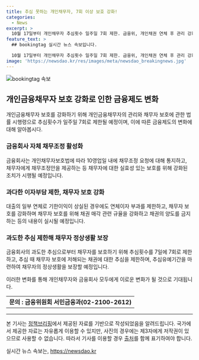 ```yaml
---
title: 추심 못하는 개인채무자, 7회 이상 보호 강화!
categories:
  - News
excerpt: >
  10월 17일부터 개인채무자 추심횟수 일주일 7회 제한. 금융위, 개인채권 연체 후 관리 강화. 금융회사 채무조정 강화, 채권 매각규제, 추심제한 등 포함. 추심횟수 7회로 제한, 재난 등으로 추심유예 가능. 채권매각규제, 채무자 보호 강화. 채무자 정상생활 보장 위한 추심제한. 금융위, 채무자 권익 보호, 회수가치 제고 기대.
feature_text: >
  ## bookingtag 실시간 뉴스 속보입니다.

  10월 17일부터 개인채무자 추심횟수 일주일 7회 제한. 금융위, 개인채권 연체 후 관리 강화. 금융회사 채무조정 강화, 채권 매각규제, 추심제한 등 포함. 추심횟수 7회로 제한, 재난 등으로 추심유예 가능. 채권매각규제, 채무자 보호 강화. 채무자 정상생활 보장 위한 추심제한. 금융위, 채무자 권익 보호, 회수가치 제고 기대.
image: 'https://newsdao.kr/res/images/meta/newsdao_breakingnews.jpg'
---
```


<p><img src="https://newsdao.kr/res/images/meta/newsdao_breakingnews.jpg" alt="bookingtag 속보" /></p>

<h2 data-ke-size="size26">개인금융채무자 보호 강화로 인한 금융제도 변화</h2>

<p data-ke-size="size16">개인금융채무자 보호를 강화하기 위해 개인금융채무자의 관리와 채무자 보호에 관한 법률 시행령으로 추심횟수가 일주일 7회로 제한될 예정이며, 이에 따른 금융제도의 변화에 대해 알아봅시다.</p>

<h3>금융회사 자체 채무조정 활성화</h3>

<p data-ke-size="size16">금융회사는 개인채무자보호법에 따라 10영업일 내에 채무조정 요청에 대해 통지하고, 채무자에게 채무조정안을 제공하는 등 채무자에 대한 실효성 있는 보호를 위해 강화된 조치가 시행될 예정입니다.</p>

<h3>과다한 이자부담 제한, 채무자 보호 강화</h3>

<p data-ke-size="size16">대출의 일부 연체로 기한이익이 상실된 경우에도 연체이자 부과를 제한하고, 채무자 보호를 강화하며 채무자 보호를 위해 채권 매각 관련 규율을 강화하고 채권의 양도를 금지하는 등의 내용이 실시될 예정입니다.</p>

<h3>과도한 추심 제한해 채무자 정상생활 보장</h3>

<p data-ke-size="size16">금융회사의 과도한 추심으로부터 채무자를 보호하기 위해 추심횟수를 7일에 7회로 제한하고, 추심 때 채무자 보호에 저해되는 채권에 대한 추심을 제한하며, 추심유예기간을 마련하여 채무자의 정상생활을 보장할 예정입니다.</p>

<p>이러한 변화를 통해 개인채무자와 금융회사 모두에게 이로운 변화가 될 것으로 기대됩니다.</p>

<p data-ke-size="size16"></p>

<table>
<tbody>
<tr>
<td style="text-align: center; height: 17px;"><b>문의 : 금융위원회 서민금융과(02-2100-2612)</b></td>
</tr>
</tbody>
</table>

<p data-ke-size="size16"></p>

<hr>

<p data-ke-size="size16">본 기사는 <a href="http://www.korea.kr">정책브리핑</a>에서 제공된 자료를 기반으로 작성되었음을 알려드립니다. 국가에서 제공한 자료는 자유롭게 이용할 수 있지만, 사진의 경우에는 제3자에게 저작권이 있으므로 사용할 수 없습니다. 따라서 기사를 이용할 경우 <a href="http://www.korea.kr">출처</a>를 함께 표기하여야 합니다.</p>
실시간 뉴스 속보는, <a href="https://newsdao.kr" rel="dofollow">https://newsdao.kr</a>


